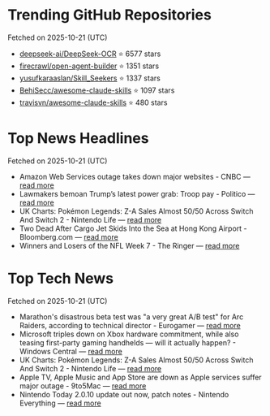# Trending GitHub Repositories
Fetched on 2025-10-21 (UTC)

- [deepseek-ai/DeepSeek-OCR](https://github.com/deepseek-ai/DeepSeek-OCR) ⭐ 6577 stars
- [firecrawl/open-agent-builder](https://github.com/firecrawl/open-agent-builder) ⭐ 1351 stars
- [yusufkaraaslan/Skill_Seekers](https://github.com/yusufkaraaslan/Skill_Seekers) ⭐ 1337 stars
- [BehiSecc/awesome-claude-skills](https://github.com/BehiSecc/awesome-claude-skills) ⭐ 1097 stars
- [travisvn/awesome-claude-skills](https://github.com/travisvn/awesome-claude-skills) ⭐ 480 stars

# Top News Headlines
Fetched on 2025-10-21 (UTC)
- Amazon Web Services outage takes down major websites - CNBC — [read more](https://www.cnbc.com/2025/10/20/amazon-web-services-outage-takes-down-major-websites.html)
- Lawmakers bemoan Trump’s latest power grab: Troop pay - Politico — [read more](https://www.politico.com/news/2025/10/20/troops-showdown-trump-funding-00614874)
- UK Charts: Pokémon Legends: Z-A Sales Almost 50/50 Across Switch And Switch 2 - Nintendo Life — [read more](https://www.nintendolife.com/news/2025/10/uk-charts-pokemon-legends-z-a-sales-almost-5050-across-switch-and-switch-2)
- Two Dead After Cargo Jet Skids Into the Sea at Hong Kong Airport - Bloomberg.com — [read more](https://www.bloomberg.com/news/articles/2025-10-19/cargo-jet-skids-into-sea-at-hong-kong-airport-one-missing)
- Winners and Losers of the NFL Week 7 - The Ringer — [read more](https://www.theringer.com/2025/10/20/nfl/winners-losers-nfl-week-7-daniel-jones-mike-mcdaniel-hot-seat-bo-nix-comeback)

# Top Tech News
Fetched on 2025-10-21 (UTC)
- Marathon's disastrous beta test was "a very great A/B test" for Arc Raiders, according to technical director - Eurogamer — [read more](https://www.eurogamer.net/marathons-disastrous-beta-test-was-a-very-great-ab-test-for-arc-raiders-according-to-technical-director)
- Microsoft triples down on Xbox hardware commitment, while also teasing first-party gaming handhelds — will it actually happen? - Windows Central — [read more](https://www.windowscentral.com/gaming/xbox/microsoft-triples-down-on-xbox-hardware-commitment-while-also-teasing-first-party-gaming-handhelds-too-what-will-it-look-like-in-practice)
- UK Charts: Pokémon Legends: Z-A Sales Almost 50/50 Across Switch And Switch 2 - Nintendo Life — [read more](https://www.nintendolife.com/news/2025/10/uk-charts-pokemon-legends-z-a-sales-almost-5050-across-switch-and-switch-2)
- Apple TV, Apple Music and App Store are down as Apple services suffer major outage - 9to5Mac — [read more](https://9to5mac.com/2025/10/19/apple-tv-music-down-apple-services-outage/)
- Nintendo Today 2.0.10 update out now, patch notes - Nintendo Everything — [read more](https://nintendoeverything.com/nintendo-today-2-0-10-update-out-now-patch-notes/)
